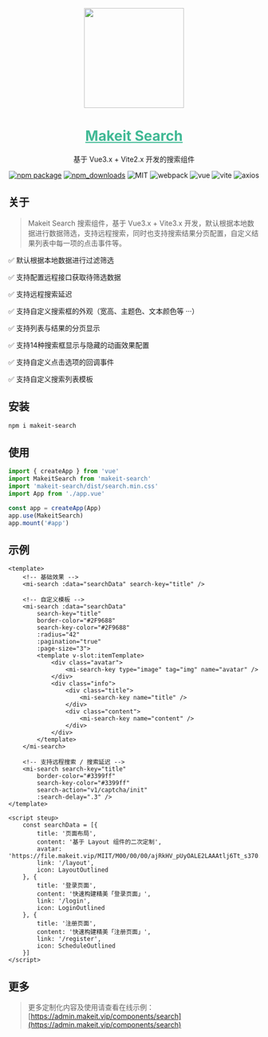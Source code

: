 <p align="center">
    <a href="https://admin.makeit.vip/">
        <img width="200" src="https://file.makeit.vip/MIIT/M00/00/00/ajRkHV_pUyOALE2LAAAtlj6Tt_s370.png">
    </a>
</p>

<h1 align="center" color="green">
    <a href="https://admin.makeit.vip/components/search" target="_blank" style="color: #41b995">
        Makeit Search
    </a>
</h1>

<div align="center">

基于 Vue3.x + Vite2.x 开发的搜索组件

[![npm package](https://img.shields.io/npm/v/makeit-search.svg?style=flat-square)](https://www.npmjs.org/package/makeit-search)
[![npm_downloads](http://img.shields.io/npm/dm/makeit-search.svg?style=flat-square)](http://www.npmtrends.com/makeit-search)
![MIT](https://img.shields.io/badge/license-MIT-ff69b4.svg)
![webpack](https://img.shields.io/badge/webpack-5.14.0-orange.svg)
![vue](https://img.shields.io/badge/vue-3.2.37-green.svg)
![vite](https://img.shields.io/badge/vite-3.0.2-yellow.svg)
![axios](https://img.shields.io/badge/axios-0.27.2-red.svg)
</div>

## 关于

> Makeit Search 搜索组件，基于 Vue3.x + Vite3.x 开发，默认根据本地数据进行数据筛选，支持远程搜索，同时也支持搜索结果分页配置，自定义结果列表中每一项的点击事件等。

:white_check_mark: 默认根据本地数据进行过滤筛选

:white_check_mark: 支持配置远程接口获取待筛选数据

:white_check_mark: 支持远程搜索延迟

:white_check_mark: 支持自定义搜索框的外观（宽高、主题色、文本颜色等 ···）

:white_check_mark: 支持列表与结果的分页显示

:white_check_mark: 支持14种搜索框显示与隐藏的动画效果配置

:white_check_mark: 支持自定义点击选项的回调事件

:white_check_mark: 支持自定义搜索列表模板

## 安装

```bash
npm i makeit-search
```

## 使用

```ts
import { createApp } from 'vue'
import MakeitSearch from 'makeit-search'
import 'makeit-search/dist/search.min.css'
import App from './app.vue'

const app = createApp(App)
app.use(MakeitSearch)
app.mount('#app')
```

## 示例

```vue
<template>
    <!-- 基础效果 -->
    <mi-search :data="searchData" search-key="title" />

    <!-- 自定义模板 -->
    <mi-search :data="searchData"
        search-key="title"
        border-color="#2F9688"
        search-key-color="#2F9688"
        :radius="42"
        :pagination="true"
        :page-size="3">
        <template v-slot:itemTemplate>
            <div class="avatar">
                <mi-search-key type="image" tag="img" name="avatar" />
            </div>
            <div class="info">
                <div class="title">
                    <mi-search-key name="title" />
                </div>
                <div class="content">
                    <mi-search-key name="content" />
                </div>
            </div>
        </template>
    </mi-search>

    <!-- 支持远程搜索 / 搜索延迟 -->
    <mi-search search-key="title"
        border-color="#3399ff"
        search-key-color="#3399ff"
        search-action="v1/captcha/init"
        :search-delay=".3" />
</template>

<script steup>
    const searchData = [{
        title: '页面布局',
        content: '基于 Layout 组件的二次定制',
        avatar: 'https://file.makeit.vip/MIIT/M00/00/00/ajRkHV_pUyOALE2LAAAtlj6Tt_s370.png',
        link: '/layout',
        icon: LayoutOutlined
    }, {
        title: '登录页面',
        content: '快速构建精美「登录页面」',
        link: '/login',
        icon: LoginOutlined
    }, {
        title: '注册页面',
        content: '快速构建精美「注册页面」',
        link: '/register',
        icon: ScheduleOutlined
    }]
</script>
```

## 更多

> 更多定制化内容及使用请查看在线示例：[https://admin.makeit.vip/components/search](https://admin.makeit.vip/components/search)
